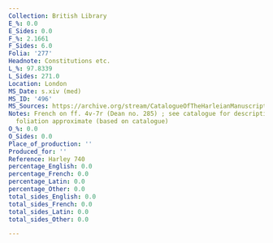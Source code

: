 ```yaml
---
Collection: British Library
E_%: 0.0
E_Sides: 0.0
F_%: 2.1661
F_Sides: 6.0
Folia: '277'
Headnote: Constitutions etc.
L_%: 97.8339
L_Sides: 271.0
Location: London
MS_Date: s.xiv (med)
MS_ID: '496'
MS_Sources: https://archive.org/stream/CatalogueOfTheHarleianManuscripts1/Catalogue_of_the_Harleian_Manuscripts_1#page/n477/mode/1up
Notes: French on ff. 4v-7r (Dean no. 285) ; see catalogue for description ; total
  foliation approximate (based on catalogue)
O_%: 0.0
O_Sides: 0.0
Place_of_production: ''
Produced_for: ''
Reference: Harley 740
percentage_English: 0.0
percentage_French: 0.0
percentage_Latin: 0.0
percentage_Other: 0.0
total_sides_English: 0.0
total_sides_French: 0.0
total_sides_Latin: 0.0
total_sides_Other: 0.0

---
```

